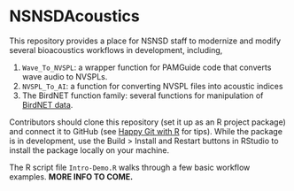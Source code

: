 # NSNSDAcoustics

This repository provides a place for NSNSD staff to modernize and modify several bioacoustics workflows in development, including,

1) `Wave_To_NVSPL`: a wrapper function for PAMGuide code that converts wave audio to NVSPLs.
2) `NVSPL_To_AI`: a function for converting NVSPL files into acoustic indices
3) The BirdNET function family: several functions for manipulation of [BirdNET data](https://www.birdnet.cornell.edu).

Contributors should clone this repository (set it up as an R project package) and connect it to GitHub (see [Happy Git with R](https://www.happygitwithr.com) for tips). While the package is in development, use the Build > Install and Restart buttons in RStudio to install the package locally on your machine.

The R script file `Intro-Demo.R` walks through a few basic workflow examples. **MORE INFO TO COME.**

